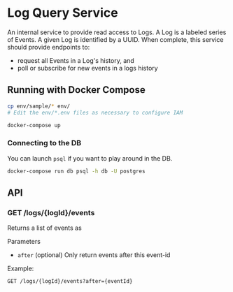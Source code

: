 # Log Query Service

An internal service to provide read access to Logs. A Log is a labeled series
of Events. A given Log is identified by a UUID. When complete, this service
should provide endpoints to:
- request all Events in a Log's history, and
- poll or subscribe for new events in a logs history

## Running with Docker Compose

```sh
cp env/sample/* env/
# Edit the env/*.env files as necessary to configure IAM

docker-compose up
```

### Connecting to the DB

You can launch `psql` if you want to play around in the DB.

```sh
docker-compose run db psql -h db -U postgres
```

## API

### GET /logs/{logId}/events

Returns a list of events as

Parameters
- `after` (optional) Only return events after this event-id

Example:

`GET /logs/{logId}/events?after={eventId}`
